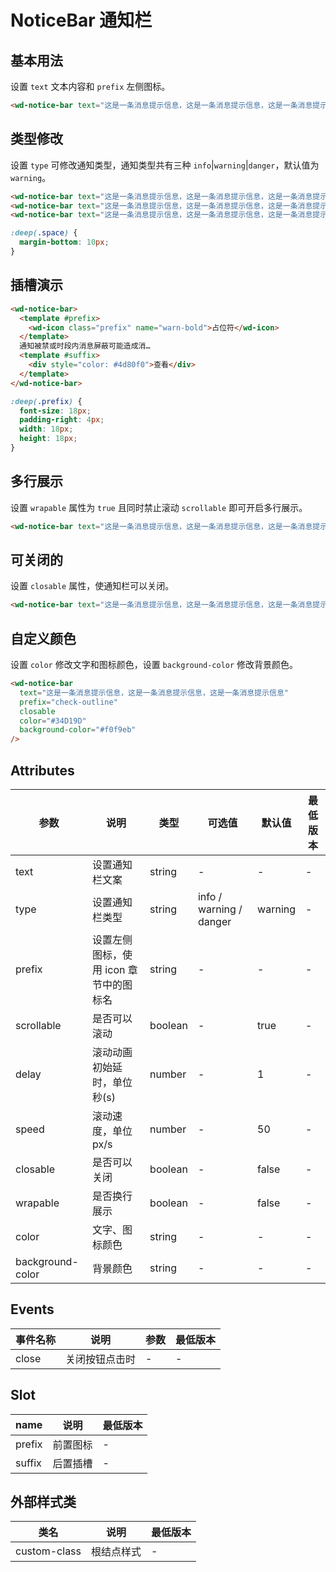 <frame/>

# NoticeBar 通知栏

## 基本用法

设置 `text` 文本内容和 `prefix` 左侧图标。

```html
<wd-notice-bar text="这是一条消息提示信息，这是一条消息提示信息，这是一条消息提示信息" prefix="warn-bold" />
```

## 类型修改

设置 `type` 可修改通知类型，通知类型共有三种 `info`|`warning`|`danger`，默认值为`warning`。

```html
<wd-notice-bar text="这是一条消息提示信息，这是一条消息提示信息，这是一条消息提示信息" prefix="warn-bold" custom-class="space" />
<wd-notice-bar text="这是一条消息提示信息，这是一条消息提示信息，这是一条消息提示信息" prefix="check-outline" type="info" custom-class="space" />
<wd-notice-bar text="这是一条消息提示信息，这是一条消息提示信息，这是一条消息提示信息" prefix="wifi-error" type="danger" />
```

```scss
:deep(.space) {
  margin-bottom: 10px;
}
```

## 插槽演示

```html
<wd-notice-bar>
  <template #prefix>
    <wd-icon class="prefix" name="warn-bold">占位符</wd-icon>
  </template>
  通知被禁或时段内消息屏蔽可能造成消…
  <template #suffix>
    <div style="color: #4d80f0">查看</div>
  </template>
</wd-notice-bar>
```

```scss
:deep(.prefix) {
  font-size: 18px;
  padding-right: 4px;
  width: 18px;
  height: 18px;
}
```

## 多行展示

设置 `wrapable` 属性为 `true` 且同时禁止滚动 `scrollable` 即可开启多行展示。

```html
<wd-notice-bar text="这是一条消息提示信息，这是一条消息提示信息，这是一条消息提示信息" wrapable :scrollable="false" />
```

## 可关闭的

设置 `closable` 属性，使通知栏可以关闭。

```html
<wd-notice-bar text="这是一条消息提示信息，这是一条消息提示信息，这是一条消息提示信息" closable />
```

## 自定义颜色

设置 `color` 修改文字和图标颜色，设置 `background-color` 修改背景颜色。

```html
<wd-notice-bar
  text="这是一条消息提示信息，这是一条消息提示信息，这是一条消息提示信息"
  prefix="check-outline"
  closable
  color="#34D19D"
  background-color="#f0f9eb"
/>
```

## Attributes

| 参数             | 说明                                   | 类型    | 可选值                  | 默认值  | 最低版本 |
| ---------------- | -------------------------------------- | ------- | ----------------------- | ------- | -------- |
| text             | 设置通知栏文案                         | string  | -                       | -       | -        |
| type             | 设置通知栏类型                         | string  | info / warning / danger | warning | -        |
| prefix           | 设置左侧图标，使用 icon 章节中的图标名 | string  | -                       | -       | -        |
| scrollable       | 是否可以滚动                           | boolean | -                       | true    | -        |
| delay            | 滚动动画初始延时，单位 秒(s)           | number  | -                       | 1       | -        |
| speed            | 滚动速度，单位 px/s                    | number  | -                       | 50      | -        |
| closable         | 是否可以关闭                           | boolean | -                       | false   | -        |
| wrapable         | 是否换行展示                           | boolean | -                       | false   | -        |
| color            | 文字、图标颜色                         | string  | -                       | -       | -        |
| background-color | 背景颜色                               | string  | -                       | -       | -        |

## Events

| 事件名称   | 说明           | 参数 | 最低版本 |
| ---------- | -------------- | ---- | -------- |
| close | 关闭按钮点击时 | -    | -        |

## Slot

| name   | 说明     | 最低版本 |
| ------ | -------- | -------- |
| prefix | 前置图标 | -        |
| suffix | 后置插槽 | -        |

## 外部样式类

| 类名         | 说明       | 最低版本 |
| ------------ | ---------- | -------- |
| custom-class | 根结点样式 | -        |
